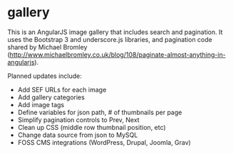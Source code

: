 # gallery
This is an AngularJS image gallery that includes search and pagination. It uses the Bootstrap 3 and underscore.js libraries, and pagination code shared by Michael Bromley (http://www.michaelbromley.co.uk/blog/108/paginate-almost-anything-in-angularjs).

Planned updates include:
 * Add SEF URLs for each image
 * Add gallery categories
 * Add image tags
 * Define variables for json path, # of thumbnails per page
 * Simplify pagination controls to Prev, Next
 * Clean up CSS (middle row thumbnail position, etc)
 * Change data source from json to MySQL
 * FOSS CMS integrations (WordPress, Drupal, Joomla, Grav)


